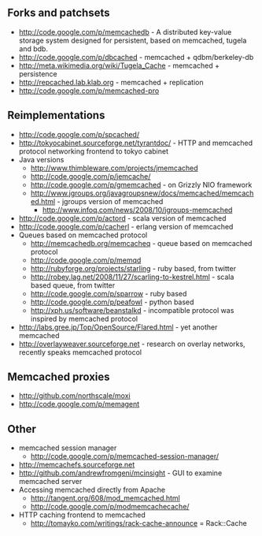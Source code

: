 ## Forks and patchsets ##

  * http://code.google.com/p/memcachedb - A distributed key-value storage system designed for persistent, based on memcached, tugela and bdb.
  * http://code.google.com/p/dbcached - memcached + qdbm/berkeley-db
  * http://meta.wikimedia.org/wiki/Tugela_Cache - memcached + persistence
  * http://repcached.lab.klab.org - memcached + replication
  * http://code.google.com/p/memcached-pro

## Reimplementations ##

  * http://code.google.com/p/spcached/
  * http://tokyocabinet.sourceforge.net/tyrantdoc/ - HTTP and memcached protocol networking frontend to tokyo cabinet
  * Java versions
    * http://www.thimbleware.com/projects/jmemcached
    * http://code.google.com/p/jemcache/
    * http://code.google.com/p/gmemcached - on Grizzly NIO framework
    * http://www.jgroups.org/javagroupsnew/docs/memcached/memcached.html - jgroups version of memcached
      * http://www.infoq.com/news/2008/10/jgroups-memcached
  * http://code.google.com/p/actord - scala version of memcached
  * http://code.google.com/p/cacherl - erlang version of memcached
  * Queues based on memcached protocol
    * http://memcachedb.org/memcacheq - queue based on memcached protocol
    * http://code.google.com/p/memqd
    * http://rubyforge.org/projects/starling - ruby based, from twitter
    * http://robey.lag.net/2008/11/27/scarling-to-kestrel.html - scala based queue, from twitter
    * http://code.google.com/p/sparrow - ruby based
    * http://code.google.com/p/peafowl - python based
    * http://xph.us/software/beanstalkd - incompatible protocol was inspired by memcached protocol
  * http://labs.gree.jp/Top/OpenSource/Flared.html - yet another memcached
  * http://overlayweaver.sourceforge.net - research on overlay networks, recently speaks memcached protocol

## Memcached proxies ##

  * http://github.com/northscale/moxi
  * http://code.google.com/p/memagent

## Other ##

  * memcached session manager
    * http://code.google.com/p/memcached-session-manager/
  * http://memcachefs.sourceforge.net
  * http://github.com/andrewfromgeni/mcinsight - GUI to examine memcached server
  * Accessing memcached directly from Apache
    * http://tangent.org/608/mod_memcached.html
    * http://code.google.com/p/modmemcachecache/
  * HTTP caching frontend to memcached
    * http://tomayko.com/writings/rack-cache-announce = Rack::Cache